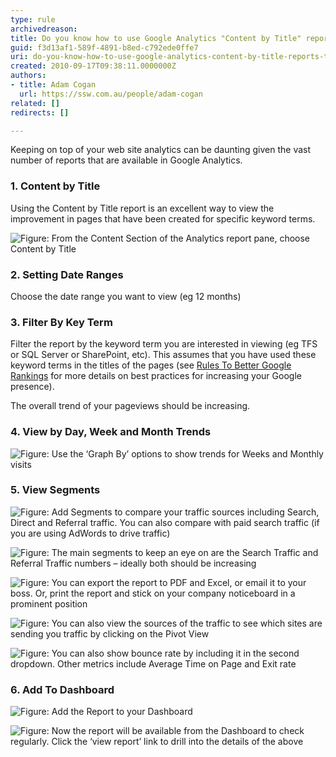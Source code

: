 ```yaml
---
type: rule
archivedreason: 
title: Do you know how to use Google Analytics "Content by Title" reports to track Trends?
guid: f3d13af1-589f-4891-b8ed-c792ede0ffe7
uri: do-you-know-how-to-use-google-analytics-content-by-title-reports-to-track-trends
created: 2010-09-17T09:38:11.0000000Z
authors: 
- title: Adam Cogan
  url: https://ssw.com.au/people/adam-cogan
related: []
redirects: []

---
```


Keeping on top of your web site analytics can be daunting given the vast number of reports that are available in Google Analytics.  
<!--endintro-->

### 1. Content by Title

Using the Content by Title report is an excellent way to view the improvement in pages that have been created for specific keyword terms.

![Figure: From the Content Section of the Analytics report pane, choose Content by Title](analytics-content-title-report.jpg)

### 2. Setting Date Ranges

Choose the date range you want to view (eg 12 months)

### 3. Filter By Key Term

Filter the report by the keyword term you are interested in viewing (eg TFS or SQL Server or SharePoint, etc). This assumes that you have used these keyword terms in the titles of the pages (see [Rules To Better Google Rankings](/rules-to-better-google-rankings) for more details on best practices for increasing your Google presence).

The overall trend of your pageviews should be increasing.

### 4. View by Day, Week and Month Trends

![Figure: Use the ‘Graph By’ options to show trends for Weeks and Monthly visits](analytics-weekly-trend.jpg)

### 5. View Segments

![Figure: Add Segments to compare your traffic sources including Search, Direct and Referral traffic. You can also compare with paid search traffic (if you are using AdWords to drive traffic)](analytics-segments.jpg)
 
![Figure: The main segments to keep an eye on are the Search Traffic and Referral Traffic numbers – ideally both should be increasing](analytics-content-search-traffic.jpg)

![Figure: You can export the report to PDF and Excel, or email it to your boss. Or, print the report and stick on your company noticeboard in a prominent position](analytics-export.jpg)

![Figure: You can also view the sources of the traffic to see which sites are sending you traffic by clicking on the Pivot View](analytics-content-sources.jpg)

![Figure: You can also show bounce rate by including it in the second dropdown. Other metrics include Average Time on Page and Exit rate](analytics-content-sources-bounce-rate.jpg)

### 6. Add To Dashboard

![Figure: Add the Report to your Dashboard](analytics-add-dashboard.jpg)

![Figure: Now the report will be available from the Dashboard to check regularly. Click the ‘view report’ link to drill into the details of the above](analytics-dashboard.jpg)
